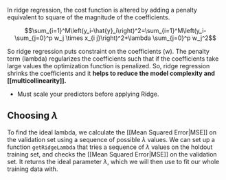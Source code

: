 
In ridge regression, the cost function is altered by adding a penalty equivalent to square of the magnitude of the coefficients.

$$\sum_{i=1}^M\left(y_i-\hat{y}_i\right)^2=\sum_{i=1}^M\left(y_i-\sum_{j=0}^p w_j \times x_{i j}\right)^2+\lambda \sum_{j=0}^p w_j^2$$

So ridge regression puts constraint on the coefficients (w). The penalty term (lambda) regularizes the coefficients such that if the coefficients take large values the optimization function is penalized. So, ridge regression shrinks the coefficients and it **helps to reduce the model complexity and [[multicollinearity]].**

- Must scale your predictors before applying Ridge.

## Choosing $\lambda$
To find the ideal lambda, we calculate the [[Mean Squared Error|MSE]] on the validation set using a sequence of possible $\lambda$ values. We can set up a  function `getRidgeLambda` that tries a sequence of $\lambda$ values on the holdout training set, and checks the [[Mean Squared Error|MSE]] on the validation set. It returns the ideal parameter $\lambda$, which we will then use to fit our whole training data with.